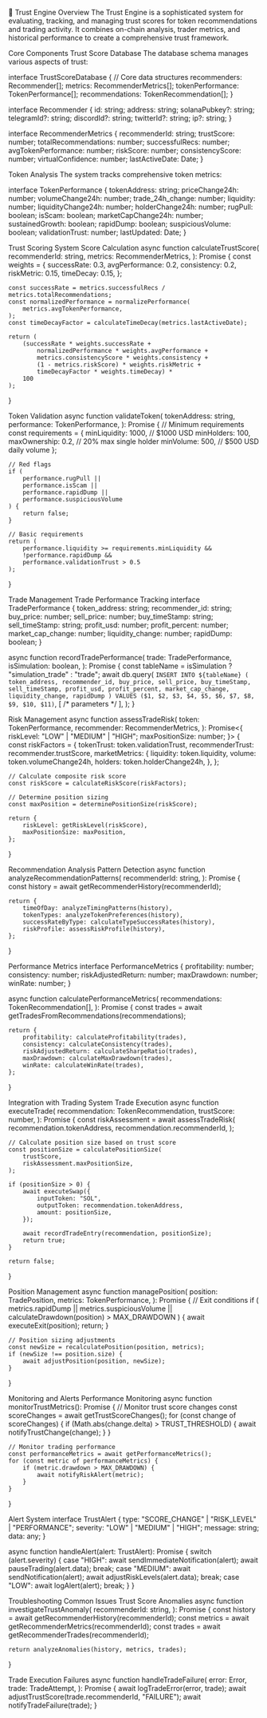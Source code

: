 🤝 Trust Engine
Overview
The Trust Engine is a sophisticated system for evaluating, tracking, and managing trust scores for token recommendations and trading activity. It combines on-chain analysis, trader metrics, and historical performance to create a comprehensive trust framework.

Core Components
Trust Score Database
The database schema manages various aspects of trust:

interface TrustScoreDatabase {
    // Core data structures
    recommenders: Recommender[];
    metrics: RecommenderMetrics[];
    tokenPerformance: TokenPerformance[];
    recommendations: TokenRecommendation[];
}

interface Recommender {
    id: string;
    address: string;
    solanaPubkey?: string;
    telegramId?: string;
    discordId?: string;
    twitterId?: string;
    ip?: string;
}

interface RecommenderMetrics {
    recommenderId: string;
    trustScore: number;
    totalRecommendations: number;
    successfulRecs: number;
    avgTokenPerformance: number;
    riskScore: number;
    consistencyScore: number;
    virtualConfidence: number;
    lastActiveDate: Date;
}

Token Analysis
The system tracks comprehensive token metrics:

interface TokenPerformance {
    tokenAddress: string;
    priceChange24h: number;
    volumeChange24h: number;
    trade_24h_change: number;
    liquidity: number;
    liquidityChange24h: number;
    holderChange24h: number;
    rugPull: boolean;
    isScam: boolean;
    marketCapChange24h: number;
    sustainedGrowth: boolean;
    rapidDump: boolean;
    suspiciousVolume: boolean;
    validationTrust: number;
    lastUpdated: Date;
}

Trust Scoring System
Score Calculation
async function calculateTrustScore(
    recommenderId: string,
    metrics: RecommenderMetrics,
): Promise<number> {
    const weights = {
        successRate: 0.3,
        avgPerformance: 0.2,
        consistency: 0.2,
        riskMetric: 0.15,
        timeDecay: 0.15,
    };

    const successRate = metrics.successfulRecs / metrics.totalRecommendations;
    const normalizedPerformance = normalizePerformance(
        metrics.avgTokenPerformance,
    );
    const timeDecayFactor = calculateTimeDecay(metrics.lastActiveDate);

    return (
        (successRate * weights.successRate +
            normalizedPerformance * weights.avgPerformance +
            metrics.consistencyScore * weights.consistency +
            (1 - metrics.riskScore) * weights.riskMetric +
            timeDecayFactor * weights.timeDecay) *
        100
    );
}


Token Validation
async function validateToken(
    tokenAddress: string,
    performance: TokenPerformance,
): Promise<boolean> {
    // Minimum requirements
    const requirements = {
        minLiquidity: 1000, // $1000 USD
        minHolders: 100,
        maxOwnership: 0.2, // 20% max single holder
        minVolume: 500, // $500 USD daily volume
    };

    // Red flags
    if (
        performance.rugPull ||
        performance.isScam ||
        performance.rapidDump ||
        performance.suspiciousVolume
    ) {
        return false;
    }

    // Basic requirements
    return (
        performance.liquidity >= requirements.minLiquidity &&
        !performance.rapidDump &&
        performance.validationTrust > 0.5
    );
}

Trade Management
Trade Performance Tracking
interface TradePerformance {
    token_address: string;
    recommender_id: string;
    buy_price: number;
    sell_price: number;
    buy_timeStamp: string;
    sell_timeStamp: string;
    profit_usd: number;
    profit_percent: number;
    market_cap_change: number;
    liquidity_change: number;
    rapidDump: boolean;
}

async function recordTradePerformance(
    trade: TradePerformance,
    isSimulation: boolean,
): Promise<void> {
    const tableName = isSimulation ? "simulation_trade" : "trade";
    await db.query(
        `
        INSERT INTO ${tableName} (
            token_address,
            recommender_id,
            buy_price,
            sell_price,
            buy_timeStamp,
            sell_timeStamp,
            profit_usd,
            profit_percent,
            market_cap_change,
            liquidity_change,
            rapidDump
        ) VALUES ($1, $2, $3, $4, $5, $6, $7, $8, $9, $10, $11)
    `,
        [
            /* parameters */
        ],
    );
}

Risk Management
async function assessTradeRisk(
    token: TokenPerformance,
    recommender: RecommenderMetrics,
): Promise<{
    riskLevel: "LOW" | "MEDIUM" | "HIGH";
    maxPositionSize: number;
}> {
    const riskFactors = {
        tokenTrust: token.validationTrust,
        recommenderTrust: recommender.trustScore,
        marketMetrics: {
            liquidity: token.liquidity,
            volume: token.volumeChange24h,
            holders: token.holderChange24h,
        },
    };

    // Calculate composite risk score
    const riskScore = calculateRiskScore(riskFactors);

    // Determine position sizing
    const maxPosition = determinePositionSize(riskScore);

    return {
        riskLevel: getRiskLevel(riskScore),
        maxPositionSize: maxPosition,
    };
}

Recommendation Analysis
Pattern Detection
async function analyzeRecommendationPatterns(
    recommenderId: string,
): Promise<RecommendationPattern> {
    const history = await getRecommenderHistory(recommenderId);

    return {
        timeOfDay: analyzeTimingPatterns(history),
        tokenTypes: analyzeTokenPreferences(history),
        successRateByType: calculateTypeSuccessRates(history),
        riskProfile: assessRiskProfile(history),
    };
}

Performance Metrics
interface PerformanceMetrics {
    profitability: number;
    consistency: number;
    riskAdjustedReturn: number;
    maxDrawdown: number;
    winRate: number;
}

async function calculatePerformanceMetrics(
    recommendations: TokenRecommendation[],
): Promise<PerformanceMetrics> {
    const trades = await getTradesFromRecommendations(recommendations);

    return {
        profitability: calculateProfitability(trades),
        consistency: calculateConsistency(trades),
        riskAdjustedReturn: calculateSharpeRatio(trades),
        maxDrawdown: calculateMaxDrawdown(trades),
        winRate: calculateWinRate(trades),
    };
}

Integration with Trading System
Trade Execution
async function executeTrade(
    recommendation: TokenRecommendation,
    trustScore: number,
): Promise<boolean> {
    const riskAssessment = await assessTradeRisk(
        recommendation.tokenAddress,
        recommendation.recommenderId,
    );

    // Calculate position size based on trust score
    const positionSize = calculatePositionSize(
        trustScore,
        riskAssessment.maxPositionSize,
    );

    if (positionSize > 0) {
        await executeSwap({
            inputToken: "SOL",
            outputToken: recommendation.tokenAddress,
            amount: positionSize,
        });

        await recordTradeEntry(recommendation, positionSize);
        return true;
    }

    return false;
}

Position Management
async function managePosition(
    position: TradePosition,
    metrics: TokenPerformance,
): Promise<void> {
    // Exit conditions
    if (
        metrics.rapidDump ||
        metrics.suspiciousVolume ||
        calculateDrawdown(position) > MAX_DRAWDOWN
    ) {
        await executeExit(position);
        return;
    }

    // Position sizing adjustments
    const newSize = recalculatePosition(position, metrics);
    if (newSize !== position.size) {
        await adjustPosition(position, newSize);
    }
}

Monitoring and Alerts
Performance Monitoring
async function monitorTrustMetrics(): Promise<void> {
    // Monitor trust score changes
    const scoreChanges = await getTrustScoreChanges();
    for (const change of scoreChanges) {
        if (Math.abs(change.delta) > TRUST_THRESHOLD) {
            await notifyTrustChange(change);
        }
    }

    // Monitor trading performance
    const performanceMetrics = await getPerformanceMetrics();
    for (const metric of performanceMetrics) {
        if (metric.drawdown > MAX_DRAWDOWN) {
            await notifyRiskAlert(metric);
        }
    }
}

Alert System
interface TrustAlert {
    type: "SCORE_CHANGE" | "RISK_LEVEL" | "PERFORMANCE";
    severity: "LOW" | "MEDIUM" | "HIGH";
    message: string;
    data: any;
}

async function handleAlert(alert: TrustAlert): Promise<void> {
    switch (alert.severity) {
        case "HIGH":
            await sendImmediateNotification(alert);
            await pauseTrading(alert.data);
            break;
        case "MEDIUM":
            await sendNotification(alert);
            await adjustRiskLevels(alert.data);
            break;
        case "LOW":
            await logAlert(alert);
            break;
    }
}

Troubleshooting
Common Issues
Trust Score Anomalies
async function investigateTrustAnomaly(
    recommenderId: string,
): Promise<AnomalyReport> {
    const history = await getRecommenderHistory(recommenderId);
    const metrics = await getRecommenderMetrics(recommenderId);
    const trades = await getRecommenderTrades(recommenderId);

    return analyzeAnomalies(history, metrics, trades);
}

Trade Execution Failures
async function handleTradeFailure(
    error: Error,
    trade: TradeAttempt,
): Promise<void> {
    await logTradeError(error, trade);
    await adjustTrustScore(trade.recommenderId, "FAILURE");
    await notifyTradeFailure(trade);
}
